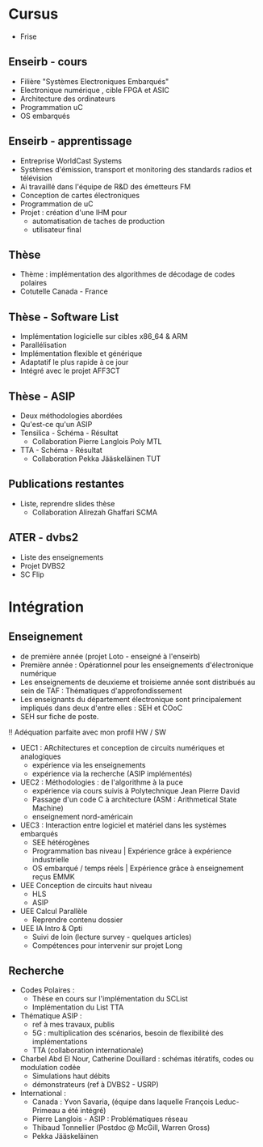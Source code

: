 # Cursus 
- Frise

## Enseirb - cours
- Filière "Systèmes Electroniques Embarqués"
- Electronique numérique , cible FPGA et ASIC
- Architecture des ordinateurs
- Programmation uC
- OS embarqués

## Enseirb - apprentissage
- Entreprise WorldCast Systems
- Systèmes d'émission, transport et monitoring des standards radios et télévision
- Ai travaillé dans l'équipe de R&D des émetteurs FM
- Conception de cartes électroniques
- Programmation de uC 
- Projet : création d'une IHM pour
	- automatisation de taches de production
	- utilisateur final


## Thèse 
- Thème : implémentation des algorithmes de décodage de codes polaires
- Cotutelle Canada - France


## Thèse - Software List
- Implémentation logicielle sur cibles x86_64 & ARM
- Parallélisation
- Implémentation flexible et générique
- Adaptatif le plus rapide à ce jour
- Intégré avec le projet AFF3CT

## Thèse - ASIP
- Deux méthodologies abordées
- Qu'est-ce qu'un ASIP
- Tensilica - Schéma - Résultat
	- Collaboration Pierre Langlois Poly MTL
- TTA - Schéma - Résultat
	- Collaboration Pekka Jääskeläinen TUT

## Publications restantes
- Liste, reprendre slides thèse
	- Collaboration Alirezah Ghaffari SCMA


## ATER - dvbs2
- Liste des enseignements
- Projet DVBS2
- SC Flip


# Intégration 
## Enseignement
-  de première année (projet Loto - enseigné à l'enseirb)
- Première année : Opérationnel pour les enseignements d'électronique numérique
- Les enseignements de deuxieme et troisieme année sont distribués au sein de TAF : Thématiques d'approfondissement
- Les enseignants du département électronique sont principalement impliqués dans deux d'entre elles : SEH et COoC
- SEH sur fiche de poste.

!! Adéquation parfaite avec mon profil HW / SW 

- UEC1 : ARchitectures et conception de circuits numériques et analogiques 
	- expérience via les enseignements
	- expérience via la recherche (ASIP implémentés)
- UEC2 : Méthodologies : de l'algorithme à la puce
	- expérience via cours suivis à Polytechnique Jean Pierre David
	- Passage d'un code C à architecture (ASM : Arithmetical State Machine)
	- enseignement nord-américain
- UEC3 : Interaction entre logiciel et matériel dans les systèmes embarqués
	- SEE hétérogènes
	- Programmation bas niveau  | Expérience grâce à expérience industrielle
	- OS embarqué / temps réels | Expérience grâce à enseignement reçus EMMK
- UEE Conception de circuits haut niveau
	- HLS
	- ASIP
- UEE Calcul Parallèle
	- Reprendre contenu dossier
- UEE IA Intro & Opti
	- Suivi de loin (lecture survey - quelques articles)
	- Compétences pour intervenir sur projet Long



## Recherche
- Codes Polaires : 
	- Thèse en cours sur l'implémentation du SCList 
	- Implémentation du List TTA
- Thématique ASIP : 
	- ref à mes travaux, publis
	- 5G : multiplication des scénarios, besoin de flexibilité des implémentations
	- TTA (collaboration internationale)
- Charbel Abd El Nour, Catherine Douillard : schémas itératifs, codes ou modulation codée
	- Simulations haut débits
	- démonstrateurs (ref à DVBS2 - USRP)
- International : 
	- Canada : Yvon Savaria, (équipe dans laquelle François Leduc-Primeau a été intégré)
	- Pierre Langlois - ASIP : Problématiques réseau
	- Thibaud Tonnellier (Postdoc @ McGill, Warren Gross)
	- Pekka Jääskeläinen
